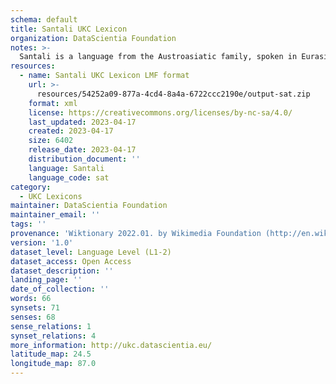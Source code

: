 ```yaml
---
schema: default
title: Santali UKC Lexicon
organization: DataScientia Foundation
notes: >-
  Santali is a language from the Austroasiatic family, spoken in Eurasia. The UKC Lexicon of Santali is represented as a lexico-semantic network. It consists of words, word senses, synsets, as well as sense-level and synset-level relationships.
resources:
  - name: Santali UKC Lexicon LMF format
    url: >-
      resources/54252a09-877a-4cd4-8a4a-6722ccc2190e/output-sat.zip
    format: xml
    license: https://creativecommons.org/licenses/by-nc-sa/4.0/
    last_updated: 2023-04-17
    created: 2023-04-17
    size: 6402
    release_date: 2023-04-17
    distribution_document: ''
    language: Santali
    language_code: sat
category:
  - UKC Lexicons
maintainer: DataScientia Foundation
maintainer_email: ''
tags: ''
provenance: 'Wiktionary 2022.01. by Wikimedia Foundation (http://en.wiktionary.org); CogNet 2.1 by Khuyagbaatar Batsuren, National University of Mongolia (http://cognet.ukc.disi.unitn.it); KinDiv: Kinship Diversity 1.0 by Temuulen Khishigsuren (http://ukc.disi.unitn.it/index.php/kinship/); UniMet: Universal Metonymy 1.0 by Temuulen Khishigsuren and Gábor Bella (http://ukc.disi.unitn.it/index.php/metonymy/); Princeton WordNet 2.1 by Princeton University (https://wordnet.princeton.edu)'
version: '1.0'
dataset_level: Language Level (L1-2)
dataset_access: Open Access
dataset_description: ''
landing_page: ''
date_of_collection: ''
words: 66
synsets: 71
senses: 68
sense_relations: 1
synset_relations: 4
more_information: http://ukc.datascientia.eu/
latitude_map: 24.5
longitude_map: 87.0
---
```

